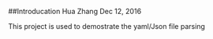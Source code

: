 ##Introducation 
Hua Zhang 
Dec 12, 2016

This project is used to demostrate the yaml/Json file parsing


